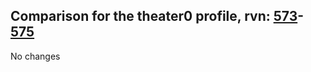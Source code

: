 ## Comparison for the theater0 profile, rvn: [573](https://github.com/PRO100KatYT/FortniteProfileRevisions/tree/main/profiles/theater0/573%20theater0.json)-[575](https://github.com/PRO100KatYT/FortniteProfileRevisions/tree/main/profiles/theater0/575%20theater0.json)

No changes
